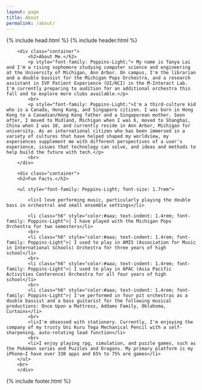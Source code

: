 ```yaml
---
layout: page
title: About
permalink: /about/
---
```

<head>
	<title>{{ site.author }} / {{ site.ab }}</title>
	<meta name="author" content="{{ site.author }}">
	<meta name="description" content="{{ page.content | strip_html | strip_newlines }}">
	<meta name="keywords" content="{{ page.meta.keywords }}">
	{% include head.html %}
</head>
<body>
	{% include header.html %}
  <main class="content">

		<div class="container">
			<h2>About Me.</h2>
			<p style="font-family: Poppins-Light;"> My name is Tanya Lai and I'm a rising sophomore studying computer science and engineering at the University of Michigan, Ann Arbor. On campus, I'm the librarian and a double bassist for the Michigan Pops Orchestra, and a research assistant in IVF Patient Experience (UI/HCI) in the M-Interact Lab. I'm currently preparing to audition for an additional orchestra this fall and to explore more clubs available.</p>
			<br>
			<p style="font-family: Poppins-Light;">I'm a third-culture kid who is a Canada, Hong Kong, and Singapore citizen. I was born in Hong Kong to a Canadian/Hong Kong father and a Singaporean mother. Soon after, I moved to Midland, Michigan when I was 6, moved to Shanghai, China when I was 10, and currently reside in Ann Arbor, Michigan for university. As an international citizen who has been immersed in a variety of cultures that have helped shaped my worldview, my experiences supplement me with different perspectives of a user's experience, issues that technology can solve, and ideas and methods to help build the future with tech.</p>
			<br>
		</div>

		<div class="container">
		<h2>Fun Facts.</h2>

		<ul style="font-family: Poppins-Light; font-size: 1.7rem">

			<li>I love performing music, particularly playing the double bass in orchestral and small ensemble settings</li>

			<li class="h6" style="color:#aaa; text-indent: 1.4rem; font-family: Poppins-Light">| I have played with the Michigan Pops Orchestra for two semesters</li>
			<br>
			<li class="h6" style="color:#aaa; text-indent: 1.4rem; font-family: Poppins-Light">| I used to play in AMIS (Association for Music in International Schools) Orchestra for three years of high school</li>
			<br>
			<li class="h6" style="color:#aaa; text-indent: 1.4rem; font-family: Poppins-Light">| I used to play in APAC (Asia Pacific Activities Conference) Orchestra for all four years of high school</li>
			<br>
			<li class="h6" style="color:#aaa; text-indent: 1.4rem; font-family: Poppins-Light">| I've performed in four pit orchestras as a double bassist and a bass guitarist for the following musical productions: Once Upon a Mattress, Addams Family, Oklahoma, Curtains</li>
			<br>
			<li>I'm obsessed with stationery. Currently, I'm enjoying the company of my trusty Uni Kuru Toga Mechanical Pencil with a self-sharpening, auto-rotating lead function</li>
			<br>
			<li>I enjoy playing rpg, simulation, and puzzle games, such as the Pokémon series and Puzzles and Dragons. My primary platform is my iPhone–I have over 330 apps and 65% to 75% are games</li>
		</ul>
		<br>
		</div>



  </main>
  {% include footer.html %}
</body>
